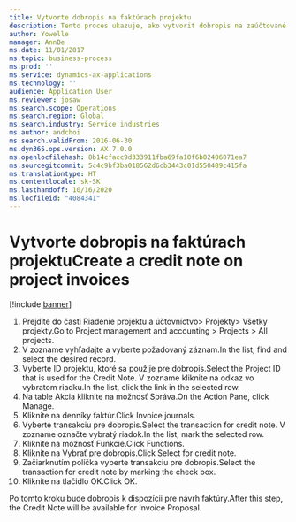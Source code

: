 ```yaml
---
title: Vytvorte dobropis na faktúrach projektu
description: Tento proces ukazuje, ako vytvoriť dobropis na zaúčtované faktúry projektu.
author: Yowelle
manager: AnnBe
ms.date: 11/01/2017
ms.topic: business-process
ms.prod: ''
ms.service: dynamics-ax-applications
ms.technology: ''
audience: Application User
ms.reviewer: josaw
ms.search.scope: Operations
ms.search.region: Global
ms.search.industry: Service industries
ms.author: andchoi
ms.search.validFrom: 2016-06-30
ms.dyn365.ops.version: AX 7.0.0
ms.openlocfilehash: 8b14cfacc9d333911fba69fa10f6b02406071ea7
ms.sourcegitcommit: 5c4c9bf3ba018562d6cb3443c01d550489c415fa
ms.translationtype: HT
ms.contentlocale: sk-SK
ms.lasthandoff: 10/16/2020
ms.locfileid: "4084341"
---
```

# <a name="create-a-credit-note-on-project-invoices"></a><span data-ttu-id="5a5f6-103">Vytvorte dobropis na faktúrach projektu</span><span class="sxs-lookup"><span data-stu-id="5a5f6-103">Create a credit note on project invoices</span></span>

[!include [banner](../../includes/banner.md)]

1. <span data-ttu-id="5a5f6-104">Prejdite do časti Riadenie projektu a účtovníctvo> Projekty> Všetky projekty.</span><span class="sxs-lookup"><span data-stu-id="5a5f6-104">Go to Project management and accounting > Projects > All projects.</span></span> 
2. <span data-ttu-id="5a5f6-105">V zozname vyhľadajte a vyberte požadovaný záznam.</span><span class="sxs-lookup"><span data-stu-id="5a5f6-105">In the list, find and select the desired record.</span></span> 
3. <span data-ttu-id="5a5f6-106">Vyberte ID projektu, ktoré sa použije pre dobropis.</span><span class="sxs-lookup"><span data-stu-id="5a5f6-106">Select the Project ID that is used for the Credit Note.</span></span> <span data-ttu-id="5a5f6-107">V zozname kliknite na odkaz vo vybratom riadku.</span><span class="sxs-lookup"><span data-stu-id="5a5f6-107">In the list, click the link in the selected row.</span></span> 
4. <span data-ttu-id="5a5f6-108">Na table Akcia kliknite na možnosť Správa.</span><span class="sxs-lookup"><span data-stu-id="5a5f6-108">On the Action Pane, click Manage.</span></span> 
5. <span data-ttu-id="5a5f6-109">Kliknite na denníky faktúr.</span><span class="sxs-lookup"><span data-stu-id="5a5f6-109">Click Invoice journals.</span></span> 
6. <span data-ttu-id="5a5f6-110">Vyberte transakciu pre dobropis.</span><span class="sxs-lookup"><span data-stu-id="5a5f6-110">Select the transaction for credit note.</span></span> <span data-ttu-id="5a5f6-111">V zozname označte vybratý riadok.</span><span class="sxs-lookup"><span data-stu-id="5a5f6-111">In the list, mark the selected row.</span></span> 
7. <span data-ttu-id="5a5f6-112">Kliknite na možnosť Funkcie.</span><span class="sxs-lookup"><span data-stu-id="5a5f6-112">Click Functions.</span></span> 
8. <span data-ttu-id="5a5f6-113">Kliknite na Vybrať pre dobropis.</span><span class="sxs-lookup"><span data-stu-id="5a5f6-113">Click Select for credit note.</span></span> 
9. <span data-ttu-id="5a5f6-114">Začiarknutím políčka vyberte transakciu pre dobropis.</span><span class="sxs-lookup"><span data-stu-id="5a5f6-114">Select the transaction for credit note by marking the check box.</span></span>
10. <span data-ttu-id="5a5f6-115">Kliknite na tlačidlo OK.</span><span class="sxs-lookup"><span data-stu-id="5a5f6-115">Click OK.</span></span> 

<span data-ttu-id="5a5f6-116">Po tomto kroku bude dobropis k dispozícii pre návrh faktúry.</span><span class="sxs-lookup"><span data-stu-id="5a5f6-116">After this step, the Credit Note will be available for Invoice Proposal.</span></span>

